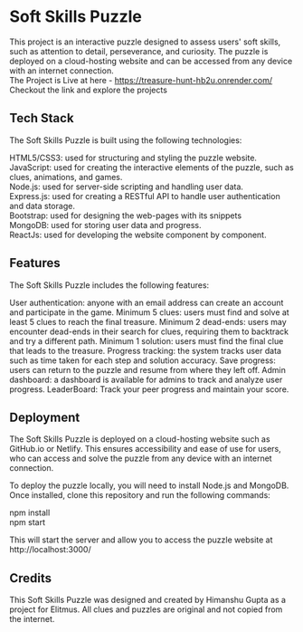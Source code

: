 <h1>Soft Skills Puzzle</h1>

This project is an interactive puzzle designed to assess users' soft skills, such as attention to detail, perseverance, and curiosity. The puzzle is deployed on a cloud-hosting website and can be accessed from any device with an internet connection.<br>
The Project is Live at here - https://treasure-hunt-hb2u.onrender.com/ <br>
Checkout the link and explore the projects


<h2>Tech Stack</h2>
The Soft Skills Puzzle is built using the following technologies:

HTML5/CSS3: used for structuring and styling the puzzle website.<br>
JavaScript: used for creating the interactive elements of the puzzle, such as clues, animations, and games.<br>
Node.js: used for server-side scripting and handling user data.<br>
Express.js: used for creating a RESTful API to handle user authentication and data storage.<br>
Bootstrap: used for designing the web-pages with its snippets<br>
MongoDB: used for storing user data and progress.<br>
ReactJs: used for developing the website component by component.<br>
<h2>Features</h2>

The Soft Skills Puzzle includes the following features:

User authentication: anyone with an email address can create an account and participate in the game.
Minimum 5 clues: users must find and solve at least 5 clues to reach the final treasure.
Minimum 2 dead-ends: users may encounter dead-ends in their search for clues, requiring them to backtrack and try a different path.
Minimum 1 solution: users must find the final clue that leads to the treasure.
Progress tracking: the system tracks user data such as time taken for each step and solution accuracy.
Save progress: users can return to the puzzle and resume from where they left off.
Admin dashboard: a dashboard is available for admins to track and analyze user progress.
LeaderBoard: Track your peer progress and maintain your score.

<h2>Deployment</h2>
The Soft Skills Puzzle is deployed on a cloud-hosting website such as GitHub.io or Netlify. This ensures accessibility and ease of use for users, who can access and solve the puzzle from any device with an internet connection.

To deploy the puzzle locally, you will need to install Node.js and MongoDB. Once installed, clone this repository and run the following commands:

npm install
<br>
npm start

This will start the server and allow you to access the puzzle website at http://localhost:3000/

<h2>Credits</h2>
This Soft Skills Puzzle was designed and created by Himanshu Gupta as a project for Elitmus. All clues and puzzles are original and not copied from the internet.
